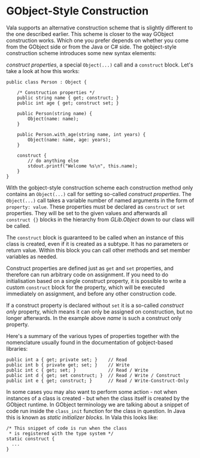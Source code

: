 # GObject-Style Construction


Vala supports an alternative construction scheme that is slightly different to the one described earlier. This scheme is closer to the way GObject construction works. Which one you prefer depends on whether you come from the GObject side or from the Java or C\# side. The gobject-style construction scheme introduces some new syntax elements:

*construct properties*, a special `Object(...)` call and a `construct` block. Let's take a look at how this works: 

```vala
public class Person : Object {

    /* Construction properties */
    public string name { get; construct; }
    public int age { get; construct set; }

    public Person(string name) {
        Object(name: name);
    }

    public Person.with_age(string name, int years) {
        Object(name: name, age: years);
    }

    construct {
        // do anything else
        stdout.printf("Welcome %s\n", this.name);
    }
}
```

With the gobject-style construction scheme each construction method only contains an `Object(...)` call for setting so-called *construct properties*. The `Object(...)` call takes a variable number of named arguments in the form of `property: value`. These properties must be declared as `construct` or `set` properties. They will be set to the given values and afterwards all `construct {}` blocks in the hierarchy from *GLib.Object* down to our class will be called.

The `construct` block is guaranteed to be called when an instance of this class is created, even if it is created as a subtype. It has no parameters or return value. Within this block you can call other methods and set member variables as needed.

Construct properties are defined just as `get` and `set` properties, and therefore can run arbitrary code on assignment. If you need to do initialisation based on a single construct property, it is possible to write a custom `construct` block for the property, which will be executed immediately on assignment, and before any other construction code. 

If a construct property is declared without `set` it is a so-called *construct only* property, which means it can only be assigned on construction, but no longer afterwards. In the example above *name* is such a construct only property. 

Here's a summary of the various types of properties together with the nomenclature usually found in the documentation of gobject-based libraries: 

```vala
public int a { get; private set; }    // Read
public int b { private get; set; }    // Write
public int c { get; set; }            // Read / Write
public int d { get; set construct; }  // Read / Write / Construct
public int e { get; construct; }      // Read / Write-Construct-Only
```

In some cases you may also want to perform some action - not when instances of a class is created - but when the class itself is created by the GObject runtime. In GObject terminology we are talking about a snippet of code run inside the `class_init` function for the class in question. In Java this is known as *static initializer blocks*. In Vala this looks like: 

```vala
/* This snippet of code is run when the class
 * is registered with the type system */
static construct {
  ...
}
```
